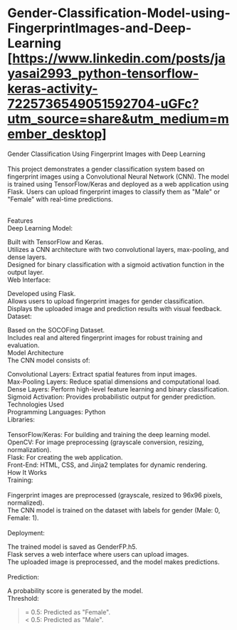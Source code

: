# Gender-Classification-Model-using-FingerprintImages-and-Deep-Learning [https://www.linkedin.com/posts/jayasai2993_python-tensorflow-keras-activity-7225736549051592704-uGFc?utm_source=share&utm_medium=member_desktop]
Gender Classification Using Fingerprint Images with Deep Learning <br><br>
This project demonstrates a gender classification system based on fingerprint images using a Convolutional Neural Network (CNN). The model is trained using TensorFlow/Keras and deployed as a web application using Flask. Users can upload fingerprint images to classify them as "Male" or "Female" with real-time predictions. <br><br>

Features <br>
Deep Learning Model: <br>

Built with TensorFlow and Keras. <br>
Utilizes a CNN architecture with two convolutional layers, max-pooling, and dense layers. <br>
Designed for binary classification with a sigmoid activation function in the output layer. <br>
Web Interface: <br>

Developed using Flask. <br>
Allows users to upload fingerprint images for gender classification. <br>
Displays the uploaded image and prediction results with visual feedback. <br>
Dataset: <br>

Based on the SOCOFing Dataset. <br>
Includes real and altered fingerprint images for robust training and evaluation. <br>
Model Architecture <br>
The CNN model consists of: <br>

Convolutional Layers: Extract spatial features from input images. <br>
Max-Pooling Layers: Reduce spatial dimensions and computational load. <br>
Dense Layers: Perform high-level feature learning and binary classification. <br>
Sigmoid Activation: Provides probabilistic output for gender prediction. <br>
Technologies Used <br>
Programming Languages: Python <br>
Libraries: <br><br>
TensorFlow/Keras: For building and training the deep learning model. <br>
OpenCV: For image preprocessing (grayscale conversion, resizing, normalization). <br>
Flask: For creating the web application. <br>
Front-End: HTML, CSS, and Jinja2 templates for dynamic rendering. <br>
How It Works <br>
Training: <br><br>
Fingerprint images are preprocessed (grayscale, resized to 96x96 pixels, normalized). <br>
The CNN model is trained on the dataset with labels for gender (Male: 0, Female: 1). <br><br>
Deployment: <br>

The trained model is saved as GenderFP.h5. <br>
Flask serves a web interface where users can upload images. <br>
The uploaded image is preprocessed, and the model makes predictions. <br><br>
Prediction: <br>

A probability score is generated by the model. <br>
Threshold: <br>
>= 0.5: Predicted as "Female". <br>
< 0.5: Predicted as "Male". <br>
